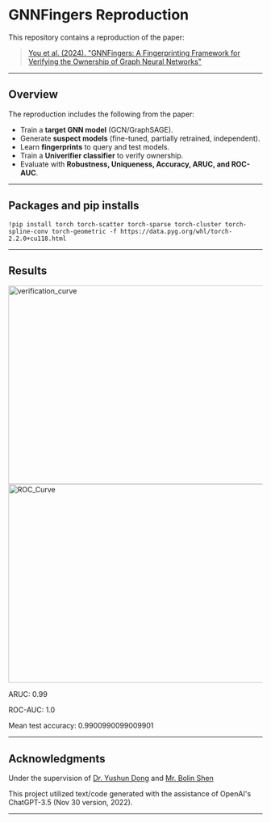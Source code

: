 # GNNFingers Reproduction

This repository contains a reproduction of the paper:

> [You et al. (2024). "GNNFingers: A Fingerprinting Framework for Verifying the Ownership of Graph Neural Networks"](https://doi.org/10.1145/3589334.3645489)

---

## Overview
The reproduction includes the following from the paper:

- Train a **target GNN model** (GCN/GraphSAGE).  
- Generate **suspect models** (fine-tuned, partially retrained, independent).  
- Learn **fingerprints** to query and test models.  
- Train a **Univerifier classifier** to verify ownership.  
- Evaluate with **Robustness, Uniqueness, Accuracy, ARUC, and ROC-AUC**.

---
## Packages and pip installs

```
!pip install torch torch-scatter torch-sparse torch-cluster torch-spline-conv torch-geometric -f https://data.pyg.org/whl/torch-2.2.0+cu118.html 
```

---

## Results

<img width="536" height="393" alt="verification_curve" src="https://github.com/user-attachments/assets/3e243335-effd-44f6-99f2-e2ce46049e37" />
<img width="536" height="393" alt="ROC_Curve" src="https://github.com/user-attachments/assets/a3ced47a-2152-421a-901b-6b038a1e6273" />

ARUC: 0.99

ROC-AUC: 1.0

Mean test accuracy: 0.9900990099009901

---

## Acknowledgments

Under the supervision of [Dr. Yushun Dong](https://yushundong.github.io) and [Mr. Bolin Shen](https://blshen.org)

This project utilized text/code generated with the assistance of OpenAI's ChatGPT-3.5 (Nov 30 version, 2022).

---
